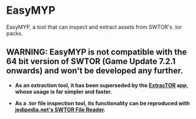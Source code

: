 # EasyMYP
EasyMYP, a tool that can inspect and extract assets from SWTOR's .tor packs.

## WARNING: EasyMYP is not compatible with the 64 bit version of SWTOR (Game Update 7.2.1 onwards) and won't be developed any further. 

* **As an extraction tool, it has been superseded by the [**ExtracTOR**](https://github.com/UltimaKaosXIII/extracTOR) app, whose usage is far simpler and faster.**

* **As a .tor file inspection tool, its functionality can be reproduced with [jedipedia.net's SWTOR File Reader](https://swtor.jedipedia.net/reader).**
